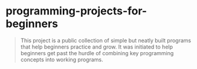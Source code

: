 # programming-projects-for-beginners
> This project is a public collection of simple but neatly built programs that help beginners practice and grow. It was initiated to help beginners get past the hurdle of combining key programming concepts into working programs.

